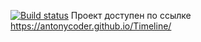 [![Build status](https://ci.appveyor.com/api/projects/status/mo4q30h9pd1lls25?svg=true)](https://ci.appveyor.com/project/AntonyCoder/timeline)
Проект доступен по ссылке https://antonycoder.github.io/Timeline/ 

